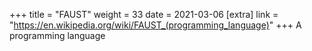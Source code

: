 +++
title = "FAUST"
weight = 33
date = 2021-03-06
[extra]
link = "https://en.wikipedia.org/wiki/FAUST_(programming_language)"
+++
A programming language

